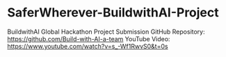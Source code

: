 # SaferWherever-BuildwithAI-Project
BuildwithAI Global Hackathon Project Submission
GitHub Repository: https://github.com/Build-with-AI-a-team
YouTube Video: https://www.youtube.com/watch?v=s_-Wf1RwvS0&t=0s
